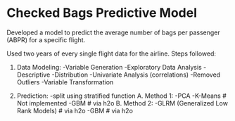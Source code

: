 # Checked Bags Predictive Model
Developed a model to predict the average number of bags per passenger (ABPR) for a specific flight.  

Used two years of every single flight data for the airline. 
Steps followed:
1. Data Modeling: 
  -Variable Generation
  -Exploratory Data Analysis
      -Descriptive
      -Distribution
      -Univariate Analysis (correlations)
      -Removed Outliers
      -Variable Transformation

2. Prediction:
    -split using stratified function
  A. Method 1:
    -PCA
    -K-Means # Not implemented
    -GBM # via h2o
  B. Method 2:
    -GLRM (Generalized Low Rank Models) # via h2o
    -GBM # via h2o

